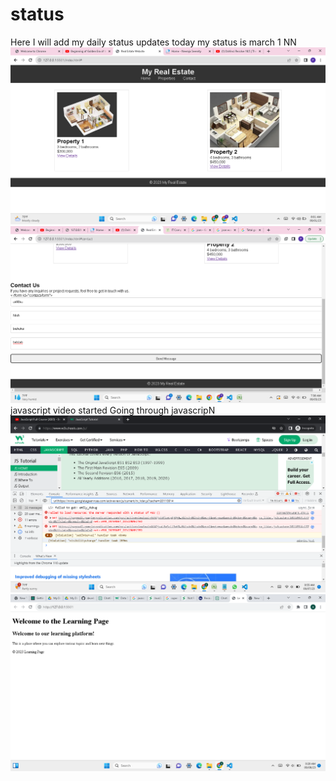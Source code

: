 # status

Here I will add my daily status updates
today my status is march 1 NN![Alt text](image.png)
![Alt text](image-1.png)
javascript video started
Going through javascripN
![Alt text](image-2.png)
![Alt text](image-3.png)